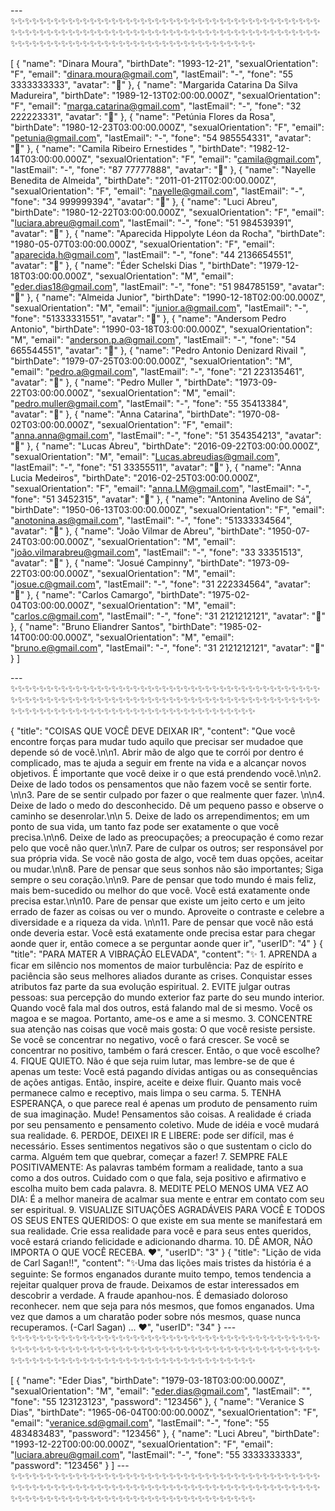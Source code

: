 ---✨✨✨✨✨✨✨✨✨✨✨✨✨✨✨✨✨✨✨✨✨✨✨✨✨✨✨✨✨✨✨✨✨✨✨✨✨✨✨✨✨✨✨✨✨✨✨✨✨✨✨✨✨✨✨✨✨✨✨✨✨✨✨✨✨✨✨✨✨✨✨✨✨✨✨✨✨✨✨✨✨✨✨✨✨✨✨✨✨✨✨✨✨✨✨✨✨✨✨✨✨✨✨✨✨✨✨✨✨✨✨✨✨✨✨✨✨✨✨✨

[
{
"name": "Dinara Moura",
"birthDate": "1993-12-21",
"sexualOrientation": "F",
"email": "dinara.moura@gmail.com",
"lastEmail": "-",
"fone": "55 3333333333",
"avatar": "🙂"
},
{
"name": "Margarida Catarina Da Silva Madureira",
"birthDate": "1989-12-13T02:00:00.000Z",
"sexualOrientation": "F",
"email": "marga.catarina@gmail.com",
"lastEmail": "-",
"fone": "32 222223331",
"avatar": "🙂"
},
{
"name": "Petúnia Flores da Rosa",
"birthDate": "1980-12-23T03:00:00.000Z",
"sexualOrientation": "F",
"email": "petunia@gmail.com",
"lastEmail": "-",
"fone": "54 985554331",
"avatar": "🙂"
},
{
"name": "Camila Ribeiro Ernestides ",
"birthDate": "1982-12-14T03:00:00.000Z",
"sexualOrientation": "F",
"email": "camila@gmail.com",
"lastEmail": "-",
"fone": "87 77777888",
"avatar": "🙂"
},
{
"name": "Nayelle Benedita de Almeida",
"birthDate": "2011-01-21T02:00:00.000Z",
"sexualOrientation": "F",
"email": "nayelle@gmail.com",
"lastEmail": "-",
"fone": "34 999999394",
"avatar": "🙂"
},
{
"name": "Luci Abreu",
"birthDate": "1980-12-22T03:00:00.000Z",
"sexualOrientation": "F",
"email": "luciara.abreu@gmail.com",
"lastEmail": "-",
"fone": "51 984539391",
"avatar": "🙂"
},
{
"name": "Aparecida Hippolyte Léon da Rocha",
"birthDate": "1980-05-07T03:00:00.000Z",
"sexualOrientation": "F",
"email": "aparecida.h@gmail.com",
"lastEmail": "-",
"fone": "44 2136654551",
"avatar": "🙂"
},
{
"name": "Éder Schelski Dias ",
"birthDate": "1979-12-18T03:00:00.000Z",
"sexualOrientation": "M",
"email": "eder.dias18@gmail.com",
"lastEmail": "-",
"fone": "51 984785159",
"avatar": "🙂"
},
{
"name": "Almeida Junior",
"birthDate": "1990-12-18T02:00:00.000Z",
"sexualOrientation": "M",
"email": "junior.a@gmail.com",
"lastEmail": "-",
"fone": "51333331551",
"avatar": "🙂"
},
{
"name": "Andersom Pedro Antonio",
"birthDate": "1990-03-18T03:00:00.000Z",
"sexualOrientation": "M",
"email": "anderson.p.a@gmail.com",
"lastEmail": "-",
"fone": "54 665544551",
"avatar": "🙂"
},
{
"name": "Pedro Antonio Denizard Rivail ",
"birthDate": "1979-07-25T03:00:00.000Z",
"sexualOrientation": "M",
"email": "pedro.a@gmail.com",
"lastEmail": "-",
"fone": "21 223135461",
"avatar": "🙂"
},
{
"name": "Pedro Muller ",
"birthDate": "1973-09-22T03:00:00.000Z",
"sexualOrientation": "M",
"email": "pedro.muller@gmail.com",
"lastEmail": "-",
"fone": "55 35413384",
"avatar": "🙂"
},
{
"name": "Anna Catarina",
"birthDate": "1970-08-02T03:00:00.000Z",
"sexualOrientation": "F",
"email": "anna.anna@gmail.com",
"lastEmail": "-",
"fone": "51 354354213",
"avatar": "🙂"
},
{
"name": "Lucas Abreu",
"birthDate": "2016-09-22T03:00:00.000Z",
"sexualOrientation": "M",
"email": "Lucas.abreudias@gmail.com",
"lastEmail": "-",
"fone": "51 33355511",
"avatar": "🙂"
},
{
"name": "Anna Lucia Medeiros",
"birthDate": "2016-02-25T03:00:00.000Z",
"sexualOrientation": "F",
"email": "anna.LM@gmail.com",
"lastEmail": "-",
"fone": "51 3452315",
"avatar": "🙂"
},
{
"name": "Antonina Avelino de Sá",
"birthDate": "1950-06-13T03:00:00.000Z",
"sexualOrientation": "F",
"email": "anotonina.as@gmail.com",
"lastEmail": "-",
"fone": "51333334564",
"avatar": "🙂"
},
{
"name": "João Vilmar de Abreu",
"birthDate": "1950-07-24T03:00:00.000Z",
"sexualOrientation": "M",
"email": "joão.vilmarabreu@gmail.com",
"lastEmail": "-",
"fone": "33 33351513",
"avatar": "🙂"
},
{
"name": "Josué Campinny",
"birthDate": "1973-09-22T03:00:00.000Z",
"sexualOrientation": "M",
"email": "josue.c@gmail.com",
"lastEmail": "-",
"fone": "31 222334564",
"avatar": "🙂"
},
{
"name": "Carlos Camargo",
"birthDate": "1975-02-04T03:00:00.000Z",
"sexualOrientation": "M",
"email": "carlos.c@gmail.com",
"lastEmail": "-",
"fone": "31 2121212121",
"avatar": "🙂"
},
{
"name": "Bruno Eliandrer Santos",
"birthDate": "1985-02-14T00:00:00.000Z",
"sexualOrientation": "M",
"email": "bruno.e@gmail.com",
"lastEmail": "-",
"fone": "31 2121212121",
"avatar": "🙂"
}
]

---✨✨✨✨✨✨✨✨✨✨✨✨✨✨✨✨✨✨✨✨✨✨✨✨✨✨✨✨✨✨✨✨✨✨✨✨✨✨✨✨✨✨✨✨✨✨✨✨✨✨✨✨✨✨✨✨✨✨✨✨✨✨✨✨✨✨✨✨✨✨✨✨✨✨✨✨✨✨✨✨✨✨✨✨✨✨✨✨✨✨✨✨✨✨✨✨✨✨✨✨✨✨✨✨✨✨✨✨✨✨✨✨✨✨✨✨✨✨✨✨

{
"title": "COISAS QUE VOCÊ DEVE DEIXAR IR",
"content": "Que você encontre forças para mudar tudo aquilo que precisar ser mudadoe que depende só de você.\n\n1. Abrir mão de algo que te corrói por dentro é complicado, mas te ajuda a seguir em frente na vida e a alcançar novos objetivos. É importante que você deixe ir o que está prendendo você.\n\n2. Deixe de lado todos os pensamentos que não fazem você se sentir forte. \n\n3. Pare de se sentir culpado por fazer o que realmente quer fazer. \n\n4. Deixe de lado o medo do desconhecido. Dê um pequeno passo e observe o caminho se desenrolar.\n\n 5. Deixe de lado os arrependimentos; em um ponto de sua vida, um tanto faz pode ser exatamente o que você precisa.\n\n6. Deixe de lado as preocupações; a preocupação é como rezar pelo que você não quer.\n\n7. Pare de culpar os outros; ser responsável por sua própria vida. Se você não gosta de algo, você tem duas opções, aceitar ou mudar.\n\n8. Pare de pensar que seus sonhos não são importantes; Siga sempre o seu coração.\n\n9. Pare de pensar que todo mundo é mais feliz, mais bem-sucedido ou melhor do que você. Você está exatamente onde precisa estar.\n\n10. Pare de pensar que existe um jeito certo e um jeito errado de fazer as coisas ou ver o mundo. Aproveite o contraste e celebre a diversidade e a riqueza da vida. \n\n11. Pare de pensar que você não está onde deveria estar. Você está exatamente onde precisa estar para chegar aonde quer ir, então comece a se perguntar aonde quer ir",
"userID": "4"
}
{
"title": "PARA MATER A VIBRAÇÃO ELEVADA",
"content": "✨ 1. APRENDA a ficar em silêncio nos momentos de maior turbulência: Paz de espírito e paciência são seus melhores aliados durante as crises. Conquistar esses atributos faz parte da sua evolução espiritual. 2. EVITE julgar outras pessoas: sua percepção do mundo exterior faz parte do seu mundo interior. Quando você fala mal dos outros, está falando mal de si mesmo. Você os magoa e se magoa. Portanto, ame-os e ame a si mesmo. 3. CONCENTRE sua atenção nas coisas que você mais gosta: O que você resiste persiste. Se você se concentrar no negativo, você o fará crescer. Se você se concentrar no positivo, também o fará crescer. Então, o que você escolhe? 4. FIQUE QUIETO. Não é que seja ruim lutar, mas lembre-se de que é apenas um teste: Você está pagando dívidas antigas ou as consequências de ações antigas. Então, inspire, aceite e deixe fluir. Quanto mais você permanece calmo e receptivo, mais limpa o seu carma. 5. TENHA ESPERANÇA, o que parece real é apenas um produto de pensamento ruim de sua imaginação. Mude! Pensamentos são coisas. A realidade é criada por seu pensamento e pensamento coletivo. Mude de idéia e você mudará sua realidade. 6. PERDOE, DEIXEI IR E LIBERE: pode ser difícil, mas é necessário. Esses sentimentos negativos são o que sustentam o ciclo do carma. Alguém tem que quebrar, começar a fazer! 7. SEMPRE FALE POSITIVAMENTE: As palavras também formam a realidade, tanto a sua como a dos outros. Cuidado com o que fala, seja positivo e afirmativo e escolha muito bem cada palavra. 8. MEDITE PELO MENOS UMA VEZ AO DIA: É a melhor maneira de acalmar sua mente e entrar em contato com seu ser espiritual. 9. VISUALIZE SITUAÇÕES AGRADÁVEIS ​​PARA VOCÊ E TODOS OS SEUS ENTES QUERIDOS: O que existe em sua mente se manifestará em sua realidade. Crie essa realidade para você e para seus entes queridos, você estará criando felicidade e adicionando dharma. 10. DÊ AMOR, NÃO IMPORTA O QUE VOCÊ RECEBA. ❤",
"userID": "3"
}
{
"title": "Lição de vida de Carl Sagan!!",
"content": "✨Uma das lições mais tristes da história é a seguinte: Se formos enganados durante muito tempo, temos tendencia a rejeitar qualquer prova de fraude. Deixamos de estar interessados em descobrir a verdade. A fraude apanhou-nos. É demasiado doloroso reconhecer. nem que seja para nós mesmos, que fomos enganados. Uma vez que damos a um charatão poder sobre nós mesmos, quase nunca recuperamos. (-Carl Sagan) ... ❤",
"userID": "34"
}
---✨✨✨✨✨✨✨✨✨✨✨✨✨✨✨✨✨✨✨✨✨✨✨✨✨✨✨✨✨✨✨✨✨✨✨✨✨✨✨✨✨✨✨✨✨✨✨✨✨✨✨✨✨✨✨✨✨✨✨✨✨✨✨✨✨✨✨✨✨✨✨✨✨✨✨✨✨✨✨✨✨✨✨✨✨✨✨✨✨✨✨✨✨✨✨✨✨✨✨✨✨✨✨✨✨✨✨✨✨✨✨✨✨✨✨✨✨✨✨✨


[
	{
		"name": "Eder Dias",
		"birthDate": "1979-03-18T03:00:00.000Z",
		"sexualOrientation": "M",
		"email": "eder.dias@gmail.com",
		"lastEmail": "",
		"fone": "55 123123123",
		"password": "123456"
	},
	{
		"name": "Veranice S Dias",
		"birthDate": "1965-06-04T00:00:00.000Z",
		"sexualOrientation": "F",
		"email": "veranice.sd@gmail.com",
		"lastEmail": "-",
		"fone": "55 483483483",
		"password": "123456"
	},
	{
		"name": "Luci Abreu",
		"birthDate": "1993-12-22T00:00:00.000Z",
		"sexualOrientation": "F",
		"email": "luciara.abreu@gmail.com",
		"lastEmail": "-",
		"fone": "55 3333333333",
    "password": "123456"
	}
]
---✨✨✨✨✨✨✨✨✨✨✨✨✨✨✨✨✨✨✨✨✨✨✨✨✨✨✨✨✨✨✨✨✨✨✨✨✨✨✨✨✨✨✨✨✨✨✨✨✨✨✨✨✨✨✨✨✨✨✨✨✨✨✨✨✨✨✨✨✨✨✨✨✨✨✨✨✨✨✨✨✨✨✨✨✨✨✨✨✨✨✨✨✨✨✨✨✨✨✨✨✨✨✨✨✨✨✨✨✨✨✨✨✨✨✨✨✨✨✨✨
